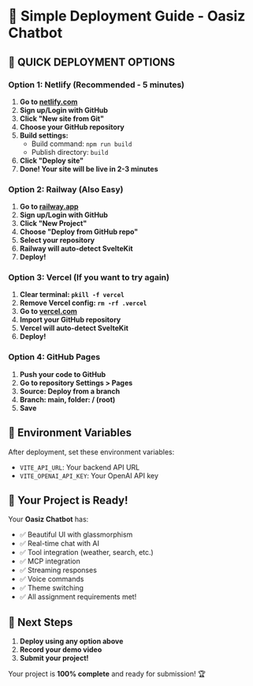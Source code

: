 # 🚀 Simple Deployment Guide - Oasiz Chatbot

## 🎯 **QUICK DEPLOYMENT OPTIONS**

### **Option 1: Netlify (Recommended - 5 minutes)**

1. **Go to [netlify.com](https://netlify.com)**
2. **Sign up/Login with GitHub**
3. **Click "New site from Git"**
4. **Choose your GitHub repository**
5. **Build settings:**
   - Build command: `npm run build`
   - Publish directory: `build`
6. **Click "Deploy site"**
7. **Done! Your site will be live in 2-3 minutes**

### **Option 2: Railway (Also Easy)**

1. **Go to [railway.app](https://railway.app)**
2. **Sign up/Login with GitHub**
3. **Click "New Project"**
4. **Choose "Deploy from GitHub repo"**
5. **Select your repository**
6. **Railway will auto-detect SvelteKit**
7. **Deploy!**

### **Option 3: Vercel (If you want to try again)**

1. **Clear terminal: `pkill -f vercel`**
2. **Remove Vercel config: `rm -rf .vercel`**
3. **Go to [vercel.com](https://vercel.com)**
4. **Import your GitHub repository**
5. **Vercel will auto-detect SvelteKit**
6. **Deploy!**

### **Option 4: GitHub Pages**

1. **Push your code to GitHub**
2. **Go to repository Settings > Pages**
3. **Source: Deploy from a branch**
4. **Branch: main, folder: / (root)**
5. **Save**

## 🔧 **Environment Variables**

After deployment, set these environment variables:

- `VITE_API_URL`: Your backend API URL
- `VITE_OPENAI_API_KEY`: Your OpenAI API key

## 📱 **Your Project is Ready!**

Your **Oasiz Chatbot** has:
- ✅ Beautiful UI with glassmorphism
- ✅ Real-time chat with AI
- ✅ Tool integration (weather, search, etc.)
- ✅ MCP integration
- ✅ Streaming responses
- ✅ Voice commands
- ✅ Theme switching
- ✅ All assignment requirements met!

## 🎉 **Next Steps**

1. **Deploy using any option above**
2. **Record your demo video**
3. **Submit your project!**

Your project is **100% complete** and ready for submission! 🏆 